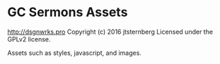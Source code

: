 # GC Sermons Assets #
http://dsgnwrks.pro
Copyright (c) 2016 jtsternberg
Licensed under the GPLv2 license.

Assets such as styles, javascript, and images.
